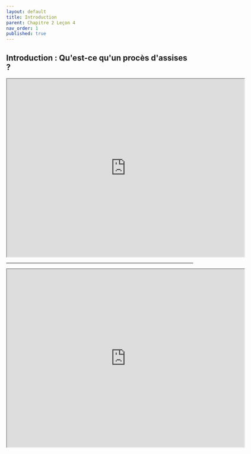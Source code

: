 ```yaml
---
layout: default
title: Introduction
parent: Chapitre 2 Leçon 4
nav_order: 1
published: true
---
```

## Introduction : Qu'est-ce qu'un procès d'assises ?

<iframe src="https://drive.google.com/file/d/15mq5l-A8QXnD0zu2P3Hy-hRMqQASojAC/preview" width="640" height="480" allow="autoplay"></iframe>

---

<iframe src="https://drive.google.com/file/d/15h4H_ngkOOaQl1wL4Aq8sMo4mn4ve988/preview" width="640" height="480" allow="autoplay"></iframe>



